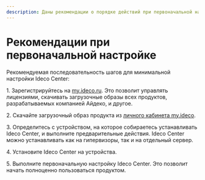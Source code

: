 ```yaml
---
description: Даны рекомендации о порядке действий при первоначальной настройке Ideco Center.
---
```


# Рекомендации при первоначальной настройке

Рекомендуемая последовательность шагов для минимальной настройки Ideco Center:

1\. Зарегистрируйтесь на [my.ideco.ru](https://my.ideco.ru/). Это позволит управлять лицензиями, скачивать загрузочные образы всех продуктов, разрабатываемых компанией Айдеко, и другое.

2\. Скачайте загрузочный образ продукта из [личного кабинета my.ideco](initial-action-my-ideco.md).

3\. Определитесь с устройством, на которое собираетесь устанавливать Ideco Center, и выполните предварительные действия. Ideco Center можно устанавливать как на гипервизоры, так и на отдельный сервер.

4\. Установите Ideco Center на устройства.

5\. Выполните первоначальную настройку Ideco Center. Это позволит начать полноценно пользоваться продуктом.
